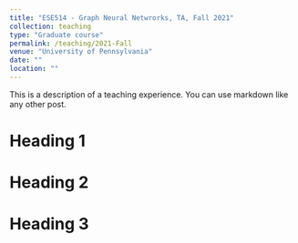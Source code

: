 ```yaml
---
title: "ESE514 - Graph Neural Netwrorks, TA, Fall 2021"
collection: teaching
type: "Graduate course"
permalink: /teaching/2021-Fall
venue: "University of Pennsylvania"
date: ""
location: ""
---
```


This is a description of a teaching experience. You can use markdown like any other post.

Heading 1
======

Heading 2
======

Heading 3
======

